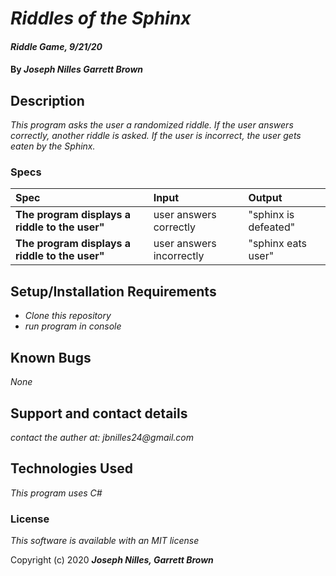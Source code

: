 # _Riddles of the Sphinx_

#### _Riddle Game, 9/21/20_

#### By _**Joseph Nilles Garrett Brown**_

## Description

_This program asks the user a randomized riddle. If the user answers correctly, another riddle is asked. If the user is incorrect, the user gets eaten by the Sphinx._

### Specs
| Spec | Input | Output |
| :-------------     | :------------- | :------------- |
| **The program displays a riddle to the user"** | user answers correctly | "sphinx is defeated" |
| **The program displays a riddle to the user"** | user answers incorrectly | "sphinx eats user" |




## Setup/Installation Requirements

* _Clone this repository_
* _run program in console_




## Known Bugs

_None_

## Support and contact details

_contact the auther at: jbnilles24@gmail.com_

## Technologies Used

_This program uses C#_

### License

*This software is available with an MIT license*

Copyright (c) 2020 **_Joseph Nilles, Garrett Brown_**